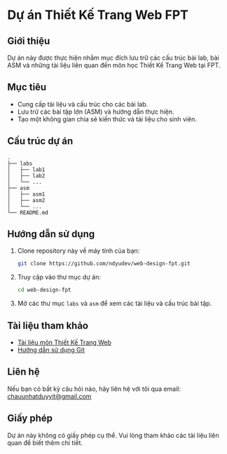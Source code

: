 # Dự án Thiết Kế Trang Web FPT

## Giới thiệu
Dự án này được thực hiện nhằm mục đích lưu trữ các cấu trúc bài lab, bài ASM và những tài liệu liên quan đến môn học Thiết Kế Trang Web tại FPT.

## Mục tiêu
- Cung cấp tài liệu và cấu trúc cho các bài lab.
- Lưu trữ các bài tập lớn (ASM) và hướng dẫn thực hiện.
- Tạo một không gian chia sẻ kiến thức và tài liệu cho sinh viên.

## Cấu trúc dự án
```
.
├── labs
│   ├── lab1
│   ├── lab2
│   └── ...
├── asm
│   ├── asm1
│   ├── asm2
│   └── ...
└── README.md
```

## Hướng dẫn sử dụng
1. Clone repository này về máy tính của bạn:
   ```bash
   git clone https://github.com/ndyudev/web-design-fpt.git
   ```
2. Truy cập vào thư mục dự án:
   ```bash
   cd web-design-fpt
   ```
3. Mở các thư mục `labs` và `asm` để xem các tài liệu và cấu trúc bài tập.

## Tài liệu tham khảo
- [Tài liệu môn Thiết Kế Trang Web](link_to_documentation)
- [Hướng dẫn sử dụng Git](https://git-scm.com/doc)

## Liên hệ
Nếu bạn có bất kỳ câu hỏi nào, hãy liên hệ với tôi qua email: chauunhatduyyit@gmail.com

## Giấy phép
Dự án này không có giấy phép cụ thể. Vui lòng tham khảo các tài liệu liên quan để biết thêm chi tiết.
